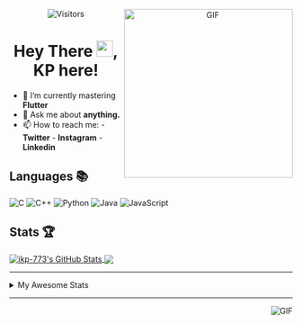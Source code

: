 <div align="center">
<img align="right" alt="GIF" height="300px" src="https://blog.insaid.co/wp-content/uploads/2020/01/Coding.gif"/>
       
![Visitors](https://visitor-badge.glitch.me/badge?page_id=ikp-773)

# Hey There <img src="https://media.tenor.com/images/822fb670841c6f6582fefbb82e338a50/tenor.gif" width="29px">, KP here!
</div>

- 🌱 I’m currently mastering **Flutter**
- 💬 Ask me about **anything.**
- 📫 How to reach me:
       - **Twitter** 
       - **Instagram**
       - **Linkedin**
         
## Languages 📚 

![C](https://img.shields.io/badge/-C-000?style=flat&logo=C)
![C++](https://img.shields.io/badge/-C++-000?style=flat&logo=C%2B%2B&logoColor=00599C)
![Python](https://img.shields.io/badge/-Python-000?style=flat&logo=python)
![Java](https://img.shields.io/badge/-Java-000?style=flat&logo=Java&logoColor=007396)
![JavaScript](https://img.shields.io/badge/-JavaScript-000?style=flat&logo=javascript)

##  Stats 🏆

<a href="https://github.com/ikp-773">
<img align="center" src="https://github-readme-stats.vercel.app/api?username=ikp-773&show_icons=true&theme=tokyonight&icon_color=6392DF&hide=prs" alt="ikp-773's GitHub Stats" />
</a> 
<a href="https://github.com/ikp-773">
<img align="center" src="https://github-readme-stats.vercel.app/api/top-langs/?username=ikp-773&layout=compact&show_icons=true&theme=tokyonight&icon_color=6392DF&hide=prs" />
</a>

---

<details>
       <summary>My Awesome Stats</summary>
       
<!--START_SECTION:waka-->
![Profile Views](http://img.shields.io/badge/Profile%20Views-0-blue)

![Lines of code](https://img.shields.io/badge/From%20Hello%20World%20I%27ve%20Written-783919%20lines%20of%20code-blue)

**🐱 My Github Data** 

> 🏆 2,381 Contributions in the Year 2020
 > 
> 📦 155.3 kB Used in Github's Storage 
 > 
> 💼 Opted to Hire
 > 
> 📜 26 Public Repositories
 > 
> 🔑 11 Private Repositories 

**I'm a Night 🦉** 

```text
🌞 Morning    68 commits     █░░░░░░░░░░░░░░░░░░░░░░░░   5.62% 
🌆 Daytime    240 commits    █████░░░░░░░░░░░░░░░░░░░░   19.83% 
🌃 Evening    503 commits    ██████████░░░░░░░░░░░░░░░   41.57% 
🌙 Night      399 commits    ████████░░░░░░░░░░░░░░░░░   32.98%

```
📅 **I'm Most Productive on Sunday** 

```text
Monday       169 commits    ███░░░░░░░░░░░░░░░░░░░░░░   13.97% 
Tuesday      76 commits     █░░░░░░░░░░░░░░░░░░░░░░░░   6.28% 
Wednesday    185 commits    ███░░░░░░░░░░░░░░░░░░░░░░   15.29% 
Thursday     169 commits    ███░░░░░░░░░░░░░░░░░░░░░░   13.97% 
Friday       152 commits    ███░░░░░░░░░░░░░░░░░░░░░░   12.56% 
Saturday     214 commits    ████░░░░░░░░░░░░░░░░░░░░░   17.69% 
Sunday       245 commits    █████░░░░░░░░░░░░░░░░░░░░   20.25%

```


📊 **This Week I Spent My Time On** 

```text
💬 Programming Languages: 
Dart                     12 hrs 26 mins      █████████████░░░░░░░░░░░░   53.72% 
Java                     2 hrs 45 mins       ███░░░░░░░░░░░░░░░░░░░░░░   11.91% 
Markdown                 2 hrs 13 mins       ██░░░░░░░░░░░░░░░░░░░░░░░   9.59% 
YAML                     1 hr 34 mins        █░░░░░░░░░░░░░░░░░░░░░░░░   6.82% 
Python                   1 hr 33 mins        █░░░░░░░░░░░░░░░░░░░░░░░░   6.71%

💻 Operating System: 
Mac                      23 hrs 9 mins       █████████████████████████   100.0%

```

**I Mostly Code in Dart** 

```text
Dart                     12 repos            █████████░░░░░░░░░░░░░░░░   37.5% 
Python                   6 repos             ████░░░░░░░░░░░░░░░░░░░░░   18.75% 
HTML                     6 repos             ████░░░░░░░░░░░░░░░░░░░░░   18.75% 
JavaScript               3 repos             ██░░░░░░░░░░░░░░░░░░░░░░░   9.38% 
Java                     2 repos             █░░░░░░░░░░░░░░░░░░░░░░░░   6.25%

```


**Timeline**

![Chart not found](https://github.com/ikp-773/ikp-773/blob/master/charts/bar_graph.png) 


<!--END_SECTION:waka-->
</details>

 ---
 
<img align="right" alt="GIF" src="https://github4life.herokuapp.com/ikp-773.gif" />


